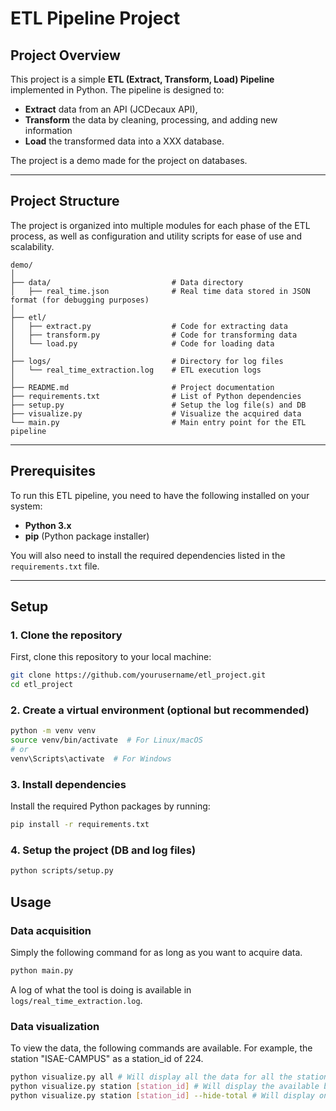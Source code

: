 # ETL Pipeline Project

## Project Overview

This project is a simple **ETL (Extract, Transform, Load) Pipeline** implemented in Python. The pipeline is designed to:
- **Extract** data from an API (JCDecaux API),
- **Transform** the data by cleaning, processing, and adding new information
- **Load** the transformed data into a XXX database.

The project is a demo made for the project on databases. 

---

## Project Structure

The project is organized into multiple modules for each phase of the ETL process, as well as configuration and utility scripts for ease of use and scalability.

```
demo/
│
├── data/                           # Data directory
│   ├── real_time.json              # Real time data stored in JSON format (for debugging purposes)
│
├── etl/
│   ├── extract.py                  # Code for extracting data
│   ├── transform.py                # Code for transforming data
│   └── load.py                     # Code for loading data
│
├── logs/                           # Directory for log files
│   └── real_time_extraction.log    # ETL execution logs
│
├── README.md                       # Project documentation
├── requirements.txt                # List of Python dependencies
├── setup.py                        # Setup the log file(s) and DB
├── visualize.py                    # Visualize the acquired data
└── main.py                         # Main entry point for the ETL pipeline
```

---

## Prerequisites

To run this ETL pipeline, you need to have the following installed on your system:
- **Python 3.x**
- **pip** (Python package installer)

You will also need to install the required dependencies listed in the `requirements.txt` file.

---

## Setup

### 1. Clone the repository
First, clone this repository to your local machine:

```bash
git clone https://github.com/yourusername/etl_project.git
cd etl_project
```

### 2. Create a virtual environment (optional but recommended)
```bash
python -m venv venv
source venv/bin/activate  # For Linux/macOS
# or
venv\Scripts\activate  # For Windows
```

### 3. Install dependencies
Install the required Python packages by running:

```bash
pip install -r requirements.txt
```

### 4. Setup the project (DB and log files)

```bash
python scripts/setup.py
```

## Usage 

### Data acquisition

Simply the following command for as long as you want to acquire data.

```bash
python main.py
```

A log of what the tool is doing is available in `logs/real_time_extraction.log`.

### Data visualization

To view the data, the following commands are available. For example, the station "ISAE-CAMPUS" as a station_id of 224.

```bash
python visualize.py all # Will display all the data for all the stations
python visualize.py station [station_id] # Will display the available bikes and total number of bike stands for station [station_id]
python visualize.py station [station_id] --hide-total # Will display only the available bikes for station [station_id]
```
